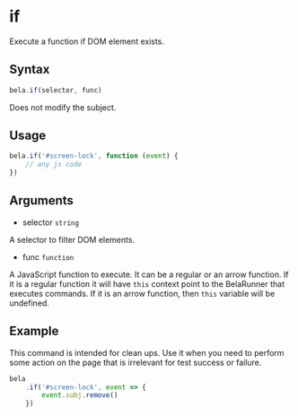 # if

Execute a function if DOM element exists.

## Syntax

```js
bela.if(selector, func)
```
Does not modify the subject.

## Usage

```js
bela.if('#screen-lock', function (event) {
    // any js code
})
```

## Arguments

- selector `string`

A selector to filter DOM elements.

- func `function`

A JavaScript function to execute. It can be a regular or an arrow function. If it is a regular function it will have `this` context point to the BelaRunner that executes commands. If it is an arrow function, then `this` variable will be undefined.

## Example

This command is intended for clean ups. Use it when you need to perform some action on the page that is irrelevant for test success or failure.

```js
bela
    .if('#screen-lock', event => {
        event.subj.remove()
    })
```
